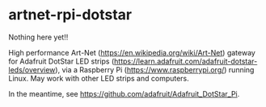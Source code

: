# artnet-rpi-dotstar

Nothing here yet!!

High performance Art-Net (https://en.wikipedia.org/wiki/Art-Net) gateway for 
Adafruit DotStar LED strips
(https://learn.adafruit.com/adafruit-dotstar-leds/overview), via a Raspberry Pi
(https://www.raspberrypi.org/) running Linux. May work with other LED strips and
computers. 

In the meantime, see https://github.com/adafruit/Adafruit_DotStar_Pi.


